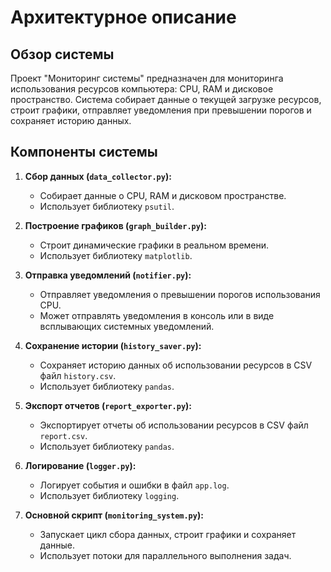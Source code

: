 # Архитектурное описание

## Обзор системы

Проект "Мониторинг системы" предназначен для мониторинга использования ресурсов компьютера: CPU, RAM и дисковое пространство. Система собирает данные о текущей загрузке ресурсов, строит графики, отправляет уведомления при превышении порогов и сохраняет историю данных.

## Компоненты системы

1. **Сбор данных (`data_collector.py`):**
   - Собирает данные о CPU, RAM и дисковом пространстве.
   - Использует библиотеку `psutil`.

2. **Построение графиков (`graph_builder.py`):**
   - Строит динамические графики в реальном времени.
   - Использует библиотеку `matplotlib`.

3. **Отправка уведомлений (`notifier.py`):**
   - Отправляет уведомления о превышении порогов использования CPU.
   - Может отправлять уведомления в консоль или в виде всплывающих системных уведомлений.

4. **Сохранение истории (`history_saver.py`):**
   - Сохраняет историю данных об использовании ресурсов в CSV файл `history.csv`.
   - Использует библиотеку `pandas`.

5. **Экспорт отчетов (`report_exporter.py`):**
   - Экспортирует отчеты об использовании ресурсов в CSV файл `report.csv`.
   - Использует библиотеку `pandas`.

6. **Логирование (`logger.py`):**
   - Логирует события и ошибки в файл `app.log`.
   - Использует библиотеку `logging`.

7. **Основной скрипт (`monitoring_system.py`):**
   - Запускает цикл сбора данных, строит графики и сохраняет данные.
   - Использует потоки для параллельного выполнения задач.

